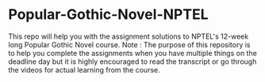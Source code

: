 # Popular-Gothic-Novel-NPTEL
This repo will help you with the assignment solutions to NPTEL's 12-week long Popular Gothic Novel course.
Note : The purpose of this repository is to help you complete the assignments when you have multiple things on the deadline day but it is highly encouraged to read the transcript or go through the videos for actual learning from the course.
